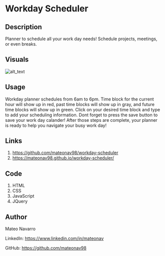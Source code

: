 # Workday Scheduler


## Description

Planner to schedule all your work day needs! Schedule projects, meetings, or even breaks. 

## Visuals


![alt_text](webpagerecording.gif)

## Usage 

Workday planner schedules from 6am to 6pm. Time block for the current hour will show up in red, past time blocks will show up in gray, and future time blocks will show up in green. Click on your desired time block and type to add your scheduling information. Dont forget to press the save button to save your work day calander! After those steps are complete, your planner is ready to help you navigate your busy work day!

## Links

1. https://github.com/mateonav98/workday-scheduler
2. https://mateonav98.github.io/workday-scheduler/

## Code

1. HTML
2. CSS
3. JavaScript
4. JQuery

## Author

Mateo Navarro

LinkedIn: https://www.linkedin.com/in/mateonav

GitHub: https://github.com/mateonav98